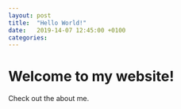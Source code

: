 ```yaml
---
layout: post
title:  "Hello World!"
date:   2019-14-07 12:45:00 +0100
categories:
---
```


# Welcome to my website!
Check out the about me.
